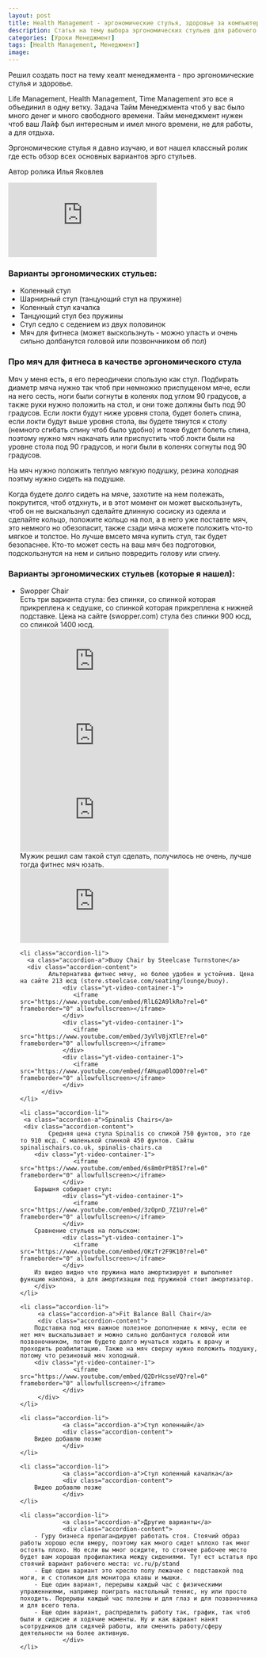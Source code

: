 ```yaml
---
layout: post
title: Health Management - эргономические стулья, здоровье за компьютером
description: Статья на тему выбора эргономических стульев для рабочего места.
categories: [Уроки Менеджмент]
tags: [Health Management, Менеджмент]
image:
---
```

Решил создать пост на тему хеалт менеджмента - про эргономические стулья и здоровье.

Life Management, Health Management, Time Management это все я объединил в одну ветку. Задача Тайм Менеджмента чтоб у вас было много денег и много свободного времени. Тайм менеджмент нужен чтоб ваш Лайф был интересным и имел много времени, не для работы, а для отдыха.

Эргономические стулья я давно изучаю, и вот нашел классный ролик где есть обзор всех основных вариантов эрго стульев.

Автор ролика Илья Яковлев
<div class="yt-video-container-1">
    <iframe src="https://www.youtube.com/embed/lw61mDbemjw?rel=0" frameborder="0" allowfullscreen></iframe>
</div>

<h3>Варианты эргономических стульев:</h3>
<ul>
<li>Коленный стул</li>
<li>Шарнирный стул (танцующий стул на пружине)</li>
<li>Коленный стул качалка</li>
<li>Танцующий стул без пружины</li>
<li>Стул седло с седением из двух половинок</li>
<li>Мяч для фитнеса (может выскользнуть - можно упасть и очень сильно долбанутся головой или позвончником об пол)</li>
</ul>

<h3>Про мяч для фитнеса в качестве эргономического стула</h3>

Мяч у меня есть, я его переодичеки спользую как стул. Подбирать диаметр мяча нужно так чтоб при немножко приспущеном мяче, если на него сесть, ноги были согнуты в коленях под углом 90 градусов, а также руки нужно положить на стол, и они тоже должны быть под 90 градусов. Если локти будут ниже уровня стола, будет болеть спина, если локти будут выше уровня стола, вы будете тянутся к столу (немного сгибать спину чтоб было удобно) и тоже будет болеть спина, поэтому нужно мяч накачать или приспустить чтоб локти были на уровне стола под 90 градусов, и ноги были в коленях согнуты под 90 градусов. 

На мяч нужно положить теплую мягкую подушку, резина холодная поэтму нужно сидеть на подушке. 

Когда будете долго сидеть на мяче, захотите на нем полежать, покрутится, чтоб отдхнуть, и в этот момент он может выскользнуть, чтоб он не выскальзнул сделайте длинную сосиску из одеяла и сделайте кольцо, положите кольцо на пол, а в него уже поставте мяч, это немного но обезопасит, также сзади мяча можете положить что-то мягкое и толстое. Но лучше вмсето мяча купить стул, так будет безопаснее. Кто-то может сесть на ваш мяч без подготовки, подскользнутся на нем и сильно повредить голову или спину.


<h3>Варианты эргономических стульев (которые я нашел):</h3>

<ul class="accordion">
    <li class="accordion-li">
	  <a class="accordion-a">Swopper Chair</a>		
	  <div class="accordion-content">
	  Есть три варианта стула: без спинки, со спинкой которая прикреплена к седушке, со спинкой которая прикреплена к нижней подставке. Цена на сайте (swopper.com) стула без спинки 900 юсд, со спинкой 1400 юсд.
               <div class="yt-video-container-1">
                    <iframe src="https://www.youtube.com/embed/D0oovXobVX4?rel=0" frameborder="0" allowfullscreen></iframe>
	       </div>
               <div class="yt-video-container-1">
                    <iframe src="https://www.youtube.com/embed/K2BX_BNAaBk?rel=0" frameborder="0" allowfullscreen></iframe>
               </div>
               <div class="yt-video-container-1">
                    <iframe src="https://www.youtube.com/embed/dex-y66vTkQ?rel=0" frameborder="0" allowfullscreen></iframe>
               </div>
	       Мужик решил сам такой стул сделать, получилось не очень, лучше тогда фитнес мяч юзать.
	       <div class="yt-video-container-1">
                    <iframe src="https://www.youtube.com/embed/NdXMQGySqRw?rel=0" frameborder="0" allowfullscreen></iframe>
               </div>  
          </div>
    </li>
    
    <li class="accordion-li">
	  <a class="accordion-a">Buoy Chair by Steelcase Turnstone</a>		
	  <div class="accordion-content">
	        Альтернатива фитнес мячу, но более удобен и устойчив. Цена на сайте 213 юсд (store.steelcase.com/seating/lounge/buoy).
                <div class="yt-video-container-1">
                   <iframe src="https://www.youtube.com/embed/RlL62A9lkRo?rel=0" frameborder="0" allowfullscreen></iframe>
                </div>
                <div class="yt-video-container-1">
                   <iframe src="https://www.youtube.com/embed/3yVlV8jXTlE?rel=0" frameborder="0" allowfullscreen></iframe>
                </div>
                <div class="yt-video-container-1">
                   <iframe src="https://www.youtube.com/embed/fAHupa0lOD0?rel=0" frameborder="0" allowfullscreen></iframe>
                </div>  
          </div>
    </li>
    
    <li class="accordion-li">
	 <a class="accordion-a">Spinalis Chairs</a>		
	 <div class="accordion-content">
	        Средняя цена стула Spinalis со спикой 750 фунтов, это где то 910 юсд. С маленькой спинкой 450 фунтов. Сайты spinalischairs.co.uk, spinalis-chairs.ca
		<div class="yt-video-container-1">
                   <iframe src="https://www.youtube.com/embed/6s8m0rPtB5I?rel=0" frameborder="0" allowfullscreen></iframe>
                </div>
		Барышня собирает стул:
                <div class="yt-video-container-1">
                   <iframe src="https://www.youtube.com/embed/3zOpnD_7Z1U?rel=0" frameborder="0" allowfullscreen></iframe>
                </div>
		Сравнение стульев на польском:
                <div class="yt-video-container-1">
                   <iframe src="https://www.youtube.com/embed/OKzTr2F9K10?rel=0" frameborder="0" allowfullscreen></iframe>
                </div>
		Из видео видно что пружина мало амортизирует и выполняет функцию наклона, а для амортизации под пружиной стоит амортизатор.        
        </div>
    </li>
    
    <li class="accordion-li">
         <a class="accordion-a">Fit Balance Ball Chair</a>  
         <div class="accordion-content">
		Подставка под мяч важное полезное дополнение к мячу, если ее нет мяч выскальзывает и можно сильно долбантуся головой или позвоночником, потом будете долго мучаться ходить к врачу и проходить реабилитацию. Также на мяч сверху нужно положить подушку, потому что резиновый мяч холодный. 
		<div class="yt-video-container-1">
                   <iframe src="https://www.youtube.com/embed/Q2DrHcsseVQ?rel=0" frameborder="0" allowfullscreen></iframe>
                </div>
         </div>
    </li>
    
    <li class="accordion-li">
                <a class="accordion-a">Стул коленный</a>  
                <div class="accordion-content">
		Видео добавлю позже
                </div>
    </li>
    
    <li class="accordion-li">
                <a class="accordion-a">Стул коленный качалка</a>  
                <div class="accordion-content">
		Видео добавлю позже
                </div>
    </li>
    
    <li class="accordion-li">
                <a class="accordion-a">Другие варианты</a>  
                <div class="accordion-content">
		- Гуру бизнеса пропагандируют работать стоя. Стоячий образ работы хорошо если вмеру, поэтому как много сидет ьплохо так мног остоять плохо. Но если вы мног осидите, то стоячее рабочее место будет вам хорошая профилактика между сидениями. Тут ест ьстатья про стоячий вариант рабочего места: vc.ru/p/stand
		- Еще один вариант это кресло полу лежачее с подставкой под ноги, и с столиком для монитора клавы и мышки.
		- Еще один вариант, перерывы каждый час с физическими упраженниями, например поиграть настольный теннис, ну или просто походить. Перерывы каждый час полезны и для глаз и для позвоночника и для всего тела.
		- Еще один вариант, распределить работу так, график, так чтоб были и сидясие и ходячие моменты. Ну и как вариант нанят ьсотрудников для сидячей работы, или сменить работу/сферу деятельности на более активную.
                </div>
    </li>
    
<!--
    <li class="accordion-li">
                <a class="accordion-a">Lorem ipsum</a>  
                <div class="accordion-content">        
                </div>
    </li>
 -->
  </ul> <!-- / accordion -->
    
    
